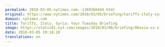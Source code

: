```yaml
---
permalink: 2018-03-05-nytimes.com--1369366444.html
original: https://www.nytimes.com/2018/03/05/briefing/tariffs-italy-syria.html?partner=rss&amp;emc=rss
domain: nytimes.com
title: Tariffs, Italy, Syria: Your Tuesday Briefing
image: https://static01.nyt.com/images/2018/03/06/briefing/06asia-ss-slide-GYPP/06asia-ss-slide-GYPP-mediumThreeByTwo440.jpg
date: 2018-03-05 19:18:28
translations: en
---
```


